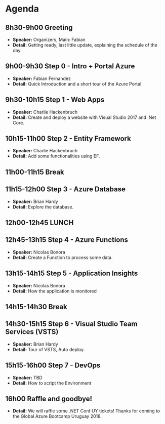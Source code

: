 Agenda
======

8h30-9h00 Greeting
------------------

- **Speaker:** Organizers, Main: Fabian
- **Detail:** Getting ready, last little update, explaining the schedule of the day.

9h00-9h30 Step 0 - Intro + Portal Azure
------------------------------

- **Speaker:** Fabian Fernandez
- **Detail:** Quick Introduction and a short tour of the Azure Portal.

9h30-10h15 Step 1 - Web Apps
------------------

- **Speaker:** Charlie Hackenbruch
- **Detail:** Create and deploy a website with Visual Studio 2017 and .Net Core.

10h15-11h00 Step 2 - Entity Framework
----------------------------

- **Speaker:** Charlie Hackenbruch
- **Detail:** Add some functionalities using EF.

11h00-11h15 Break
-----------------

11h15-12h00 Step 3 - Azure Database
--------------------------

- **Speaker:** Brian Hardy
- **Detail:** Explore the database.

12h00-12h45 LUNCH
-----------------

12h45-13h15 Step 4 - Azure Functions
---------------------------

- **Speaker:** Nicolas Bonora
- **Detail:** Create a Function to process some data.

13h15-14h15 Step 5 - Application Insights
--------------------------------

- **Speaker:** Nicolas Bonora
- **Detail:** How the application is monitored

14h15-14h30 Break
------------------

14h30-15h15 Step 6 - Visual Studio Team Services (VSTS)
----------------------------------------------

- **Speaker:** Brian Hardy
- **Detail:** Tour of VSTS, Auto deploy.

15h15-16h00 Step 7 - DevOps
------------------

- **Speaker:** TBD
- **Detail:** How to script the Environment

16h00 Raffle and goodbye!
-------------------------

- **Detail:** We will raffle some .NET Conf UY tickets! Thanks for coming to the Global Azure Bootcamp Uruguay 2018.

